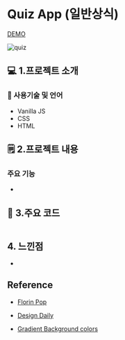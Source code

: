 


#  Quiz App (일반상식)


[DEMO](http://quiz1.jacobko.info/)

![quiz](https://user-images.githubusercontent.com/28912774/119346330-0a316f80-bcd5-11eb-8a63-38a7f70b2ca7.gif)



## 💻 1.프로젝트 소개  

### 📝 사용기술 및 언어    

- Vanilla JS
- CSS
- HTML




## 🗒 2.프로젝트 내용

### 주요 기능

- 
 




## 📌 3.주요 코드

```js


```

## 4. 느낀점

- 



## Reference

- [Florin Pop](https://www.youtube.com/watch?v=dtKciwk_si4&t=1788s)

- [Design Daily](https://www.uidesigndaily.com/posts/sketch-questionnaire-choice-submit-day-924)

- [Gradient Background colors](https://www.eggradients.com/)